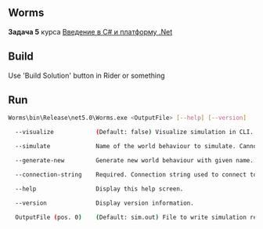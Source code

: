 ## Worms

**Задача 5** курса [Введение в C# и платформу .Net](https://sites.google.com/view/fitnsudotnet#h.nt7847ls3u36)

## Build

Use 'Build Solution' button in Rider or something

## Run

```bash
Worms\bin\Release\net5.0\Worms.exe <OutputFile> [--help] [--version]
```

```bash
  --visualize            (Default: false) Visualize simulation in CLI.

  --simulate             Name of the world behaviour to simulate. Cannot be used with "--generate-new".

  --generate-new         Generate new world behaviour with given name. Simulation does not run with this option. Cannot be used with "--simulate".

  --connection-string    Required. Connection string used to connect to the database.

  --help                 Display this help screen.

  --version              Display version information.

  OutputFile (pos. 0)    (Default: sim.out) File to write simulation results to.
```
